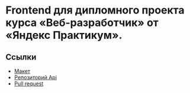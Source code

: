 # Frontend для дипломного проекта курса «Веб-разработчик» от «Яндекс Практикум».

## Ссылки
* [Макет](https://www.figma.com/file/QPOwI2AgQe2uRB7UzNfUy1/Diploma?type=design&node-id=932-3407&t=9HYdW2QUldFwAG1s-0)
* [Репозиторий Api](https://github.com/sdlmdev/movies-explorer-api)
* [Pull request](https://github.com/sdlmdev/movies-explorer-frontend/pull/2)